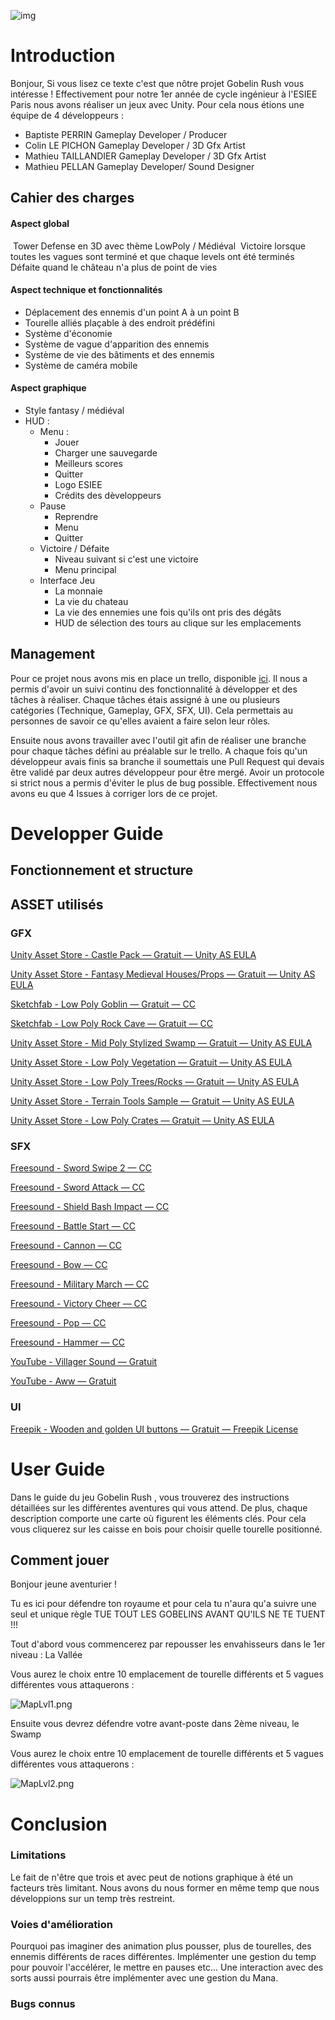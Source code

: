 ![img](.\Assets\Images\Logo.png)



# Introduction

Bonjour,
Si vous lisez ce texte c'est que nôtre projet Gobelin Rush vous intéresse ! Effectivement pour notre 1er année de cycle ingénieur à l'ESIEE Paris nous avons réaliser un jeux avec Unity. Pour cela nous étions une équipe de 4 développeurs :

- Baptiste PERRIN	              Gameplay Developer / Producer
- Colin LE PICHON                 Gameplay Developer / 3D Gfx Artist
- Mathieu TAILLANDIER       Gameplay Developer / 3D Gfx Artist
- Mathieu PELLAN                 Gameplay Developer/  Sound Designer

## Cahier des charges

#### Aspect global

​	Tower Defense en 3D avec thème LowPoly / Médiéval
​	Victoire lorsque toutes les vagues sont terminé et que chaque levels ont été terminés
​	Défaite quand le château n'a plus de point de vies	

#### Aspect technique et fonctionnalités

- Déplacement des ennemis d'un point A à un point B
- Tourelle alliés plaçable à des endroit prédéfini
- Système d'économie
- Système de vague d'apparition des ennemis
- Système de vie des bâtiments et des ennemis  
- Système de caméra mobile

#### Aspect graphique

- Style fantasy / médiéval
- HUD :
  - Menu :
    - Jouer
    - Charger une sauvegarde
    - Meilleurs scores
    - Quitter
    - Logo ESIEE
    - Crédits des dèveloppeurs
  - Pause
    - Reprendre
    - Menu
    - Quitter
  - Victoire / Défaite
    - Niveau suivant si c'est une victoire
    - Menu principal
  - Interface Jeu
    - La monnaie
    - La vie du chateau
    - La vie des ennemies une fois qu'ils ont pris des dégâts
    - HUD de sélection des tours au clique sur les emplacements

## Management

Pour ce projet nous avons mis en place un trello, disponible [ici](https://trello.com/b/fRGsUSr1/goblin-rush). Il nous a permis d'avoir un suivi continu des fonctionnalité à développer et des tâches à réaliser. Chaque tâches étais assigné à une ou plusieurs catégories (Technique, Gameplay, GFX, SFX, UI). Cela permettais au personnes de savoir ce qu'elles avaient a faire selon leur rôles.

Ensuite nous avons travailler avec l'outil git afin de réaliser une branche pour chaque tâches défini au préalable sur le trello. A chaque fois qu'un développeur avais finis sa branche il soumettais une Pull Request qui devais être validé par deux autres développeur pour être mergé. Avoir un protocole si strict nous a permis d'éviter le plus de bug possible. Effectivement nous avons eu que 4 Issues à corriger lors de ce projet. 

# Developper Guide

## Fonctionnement et structure



## ASSET utilisés

### GFX

[Unity Asset Store - Castle Pack — Gratuit — Unity AS EULA](https://assetstore.unity.com/packages/3d/environments/castle-pack-by-progru-185976)

[Unity Asset Store - Fantasy Medieval Houses/Props — Gratuit — Unity AS EULA](https://assetstore.unity.com/packages/3d/environments/fantasy/free-fantasy-medieval-houses-and-props-pack-167010)

[Sketchfab - Low Poly Goblin — Gratuit — CC](https://sketchfab.com/3d-models/low-poly-goblin-rigged-7dc07eff136d4725ac6d1d5001656182)

[Sketchfab - Low Poly Rock Cave — Gratuit — CC](https://sketchfab.com/3d-models/low-poly-rock-cave-7923065c6e5449dc8cdc5dd2ae653fbe)

[Unity Asset Store - Mid Poly Stylized Swamp — Gratuit — Unity AS EULA](https://assetstore.unity.com/packages/3d/environments/landscapes/free-mid-poly-stylized-swamp-remastered-123765)

[Unity Asset Store - Low Poly Vegetation — Gratuit — Unity AS EULA](https://assetstore.unity.com/packages/3d/environments/low-poly-free-vegetation-kit-176906)

[Unity Asset Store - Low Poly Trees/Rocks — Gratuit — Unity AS EULA](https://assetstore.unity.com/packages/3d/vegetation/lowpoly-trees-and-rocks-88376)

[Unity Asset Store - Terrain Tools Sample — Gratuit — Unity AS EULA](https://assetstore.unity.com/packages/2d/textures-materials/nature/terrain-tools-sample-asset-pack-145808)

[Unity Asset Store - Low Poly Crates — Gratuit — Unity AS EULA](https://assetstore.unity.com/packages/3d/props/low-poly-crates-80037)

### SFX

[Freesound - Sword Swipe 2 — CC](https://freesound.org/people/LukeSharples/sounds/209122/) 

[Freesound - Sword Attack — CC](https://freesound.org/people/Saviraz/sounds/547600/)

[Freesound - Shield Bash Impact — CC](https://freesound.org/people/Hybrid_V/sounds/319590/)

[Freesound - Battle Start — CC](https://freesound.org/people/Sound_Genius78/sounds/430772/)

[Freesound - Cannon — CC](https://freesound.org/people/Isaac200000/sounds/184650/)

[Freesound - Bow — CC](https://freesound.org/people/Erdie/sounds/65734/)

[Freesound - Military March — CC](https://freesound.org/people/zagi2/sounds/204196/)

[Freesound - Victory Cheer — CC](https://freesound.org/people/chripei/sounds/165491/)

[Freesound - Pop — CC](https://freesound.org/people/deraj/sounds/202230/)

[Freesound - Hammer — CC](https://freesound.org/people/sgrowe/sounds/342542/)

[YouTube - Villager Sound — Gratuit](https://www.youtube.com/watch?v=561xYvjMbNk)

[YouTube - Aww — Gratuit](https://www.youtube.com/watch?v=ltjT25GyXTM)

### UI

[Freepik - Wooden and golden UI buttons — Gratuit — Freepik License](https://www.freepik.com/free-vector/wooden-gold-buttons-ui-game_12760665.htm#page=1&query=wood%20ui&position=1)

# User Guide

Dans le guide du jeu Gobelin Rush , vous trouverez des instructions détaillées sur les différentes aventures qui vous attend. De plus, chaque description comporte une carte où figurent les éléments clés. Pour cela vous cliquerez sur les caisse en bois pour choisir quelle tourelle positionné.

## Comment jouer

Bonjour jeune aventurier ! 

Tu es ici pour défendre ton royaume et pour cela tu n'aura qu'a suivre une seul et unique règle TUE TOUT LES GOBELINS AVANT QU'ILS NE TE TUENT !!!

Tout d'abord vous commencerez par repousser les envahisseurs dans le 1er niveau : La Vallée

Vous aurez le choix entre 10 emplacement de tourelle différents et 5 vagues différentes vous attaquerons :

![MapLvl1.png](.\Assets\Images\MapLvl1.png)

Ensuite vous devrez défendre votre avant-poste dans 2ème niveau, le Swamp

Vous aurez le choix entre 10 emplacement de tourelle différents et 5 vagues différentes vous attaquerons :

![MapLvl2.png](.\Assets\Images\MapLvl2.png)

# Conclusion

### Limitations

Le fait de n'être que trois et avec peut de notions graphique à été un facteurs très limitant. Nous avons du nous former en même temp que nous développions sur un temp très restreint.

### Voies d'amélioration

Pourquoi pas imaginer des animation plus pousser, plus de tourelles, des ennemis différents de races différentes. Implémenter une gestion du temp pour pouvoir l'accélérer, le mettre en pauses etc... Une interaction avec des sorts aussi pourrais être implémenter avec une gestion du Mana.

### Bugs connus

